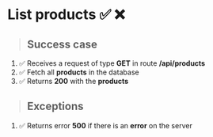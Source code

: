 # List products ✅ ❌

> ## Success case

01. ✅ Receives a request of type **GET** in route **/api/products**
00. ✅ Fetch all **products** in the database
00. ✅ Returns **200** with the **products**

> ## Exceptions

01. ✅ Returns error **500** if there is an **error** on the server
